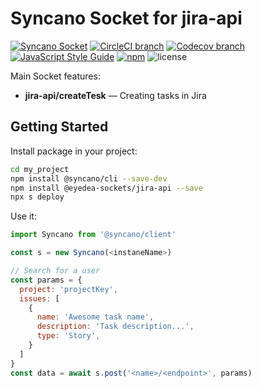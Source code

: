 # Syncano Socket for jira-api

[![Syncano Socket](https://img.shields.io/badge/syncano-socket-blue.svg)](https://syncano.io)
[![CircleCI branch](https://img.shields.io/circleci/project/github/eyedea-io/syncano-socket-jira-api/master.svg)](https://circleci.com/gh/eyedea-io/syncano-socket-jira-api/tree/master)
[![Codecov branch](https://img.shields.io/codecov/c/github/eyedea-io/syncano-socket-jira-api/master.svg)](https://codecov.io/github/eyedea-io/syncano-socket-jira-api/)
[![JavaScript Style Guide](https://img.shields.io/badge/code_style-standard-brightgreen.svg)](https://standardjs.com)
[![npm](https://img.shields.io/npm/dw/@eyedea-sockets/jira-api.svg)](https://www.npmjs.com/package/@eyedea-sockets/jira-api)
![license](https://img.shields.io/github/license/eyedea-io/syncano-socket-jira-api.svg)

Main Socket features:

* **jira-api/createTesk** — Creating tasks in Jira

## Getting Started

Install package in your project:

```sh
cd my_project
npm install @syncano/cli --save-dev
npm install @eyedea-sockets/jira-api --save
npx s deploy
```

Use it:

```js
import Syncano from '@syncano/client'

const s = new Syncano(<instaneName>)

// Search for a user
const params = {
  project: 'projectKey',
  issues: [
    {
      name: 'Awesome task name',
      description: 'Task description...',
      type: 'Story',
    }
  ]
}
const data = await s.post('<name>/<endpoint>', params)

```
